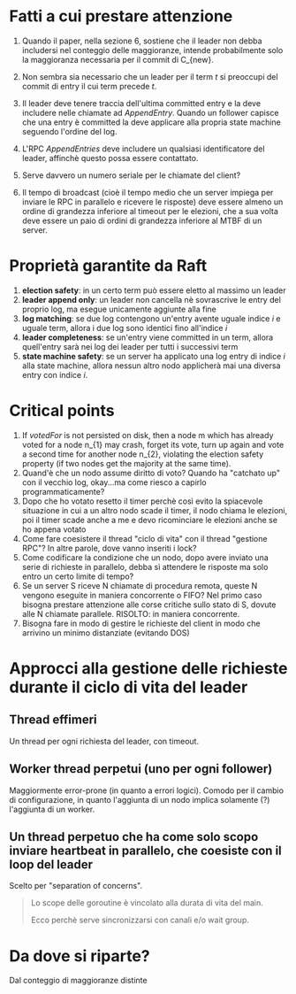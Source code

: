 # Fatti a cui prestare attenzione
1. Quando il paper, nella sezione 6, sostiene che il leader non debba includersi nel conteggio delle maggioranze,
   intende probabilmente solo la maggioranza necessaria per il commit di C_{new}.

1. Non sembra sia necessario che un leader per il term _t_ si preoccupi del commit di entry il cui term precede _t_.

1. Il leader deve tenere traccia dell'ultima committed entry e la deve includere nelle chiamate ad _AppendEntry_.
   Quando un follower capisce che una entry è committed la deve applicare alla propria state machine seguendo l'ordine del log.

1. L'RPC _AppendEntries_ deve includere un qualsiasi identificatore del leader, affinchè questo possa essere contattato.

1. Serve davvero un numero seriale per le chiamate del client?

1. Il tempo di broadcast (cioè il tempo medio che un server impiega per inviare le RPC in parallelo e ricevere le risposte) deve essere almeno
   un ordine di grandezza inferiore al timeout per le elezioni, che a sua volta deve essere un paio di ordini di grandezza inferiore al MTBF di un server.

# Proprietà garantite da Raft
1. **election safety**: in un certo term può essere eletto al massimo un leader
1. **leader append only**: un leader non cancella nè sovrascrive le entry del proprio log, ma esegue unicamente aggiunte alla fine
1. **log matching**: se due log contengono un'entry avente uguale indice _i_ e uguale term, allora i due log sono identici fino all'indice _i_
1. **leader completeness**: se un'entry viene committed in un term, allora quell'entry sarà nei log dei leader per tutti i successivi term
1. **state machine safety**: se un server ha applicato una log entry di indice _i_ alla state machine, allora nessun altro nodo applicherà mai una diversa entry con indice _i_.

# Critical points
1. If _votedFor_ is not persisted on disk, then a node m which has already voted for a node n_{1} may crash, forget its vote, turn up again and vote a second time for another node n_{2}, violating the election safety property (if two nodes get the majority at the same time).
1. Quand'è che un nodo assume diritto di voto? Quando ha "catchato up" con il vecchio log, okay...ma come riesco a capirlo programmaticamente?
1. Dopo che ho votato resetto il timer perchè così evito la spiacevole situazione in cui a un altro nodo scade il timer, il nodo chiama le elezioni, poi il timer scade anche a me e devo ricominciare le elezioni anche se ho appena votato
1. Come fare coesistere il thread "ciclo di vita" con il thread "gestione RPC"? In altre parole, dove vanno inseriti i lock?
1. Come codificare la condizione che un nodo, dopo avere inviato una serie di richieste in parallelo, debba sì attendere le risposte ma solo entro un certo limite di tempo?
1. Se un server S riceve N chiamate di procedura remota, queste N vengono eseguite in maniera concorrente o FIFO? Nel primo caso bisogna prestare attenzione alle corse critiche sullo stato di S, dovute alle N chiamate parallele. RISOLTO: in maniera concorrente.
1. Bisogna fare in modo di gestire le richieste del client in modo che arrivino un minimo distanziate (evitando DOS)

# Approcci alla gestione delle richieste durante il ciclo di vita del leader

## Thread effimeri
Un thread per ogni richiesta del leader, con timeout.

## Worker thread perpetui (uno per ogni follower)
Maggiormente error-prone (in quanto a errori logici).
Comodo per il cambio di configurazione, in quanto l'aggiunta di un nodo implica solamente (?) l'aggiunta di un worker. 

## Un thread perpetuo che ha come solo scopo inviare heartbeat in parallelo, che coesiste con il loop del leader
Scelto per "separation of concerns".

> Lo scope delle goroutine è vincolato alla durata di vita del main.
>
> Ecco perchè serve sincronizzarsi con canali e/o wait group.

# Da dove si riparte?
Dal conteggio di maggioranze distinte
